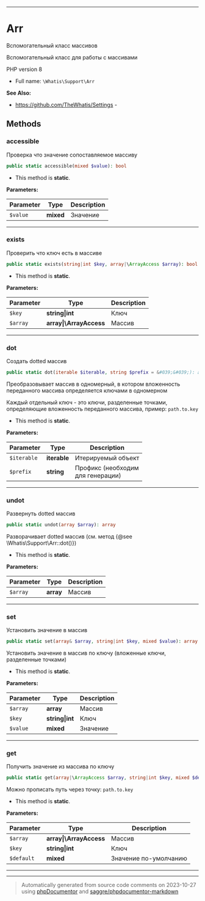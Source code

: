 ***

# Arr

Вспомогательный класс массивов

Вспомогательный класс
для работы с массивами

PHP version 8

* Full name: `\Whatis\Support\Arr`

**See Also:**

* https://github.com/TheWhatis/Settings - 




## Methods


### accessible

Проверка что значение сопоставляемое массиву

```php
public static accessible(mixed $value): bool
```



* This method is **static**.




**Parameters:**

| Parameter | Type | Description |
|-----------|------|-------------|
| `$value` | **mixed** | Значение |




***

### exists

Проверить что ключ есть в массиве

```php
public static exists(string|int $key, array|\ArrayAccess $array): bool
```



* This method is **static**.




**Parameters:**

| Parameter | Type | Description |
|-----------|------|-------------|
| `$key` | **string&#124;int** | Ключ |
| `$array` | **array&#124;\ArrayAccess** | Массив |




***

### dot

Создать dotted массив

```php
public static dot(iterable $iterable, string $prefix = &#039;&#039;): array
```

Преобразовывает массив в
одномерный, в котором
вложенность переданного
массива определяется
ключами в одномерном

Каждый отдельный ключ -
это ключи, разделенные
точками, определяющие
вложенность переданного
массива, пример: `path.to.key`

* This method is **static**.




**Parameters:**

| Parameter | Type | Description |
|-----------|------|-------------|
| `$iterable` | **iterable** | Итерируемый объект |
| `$prefix` | **string** | Профикс (необходим<br />для генерации) |




***

### undot

Развернуть dotted массив

```php
public static undot(array $array): array
```

Разворачивает dotted массив
(см. метод {@see \Whatis\Support\Arr::dot()})

* This method is **static**.




**Parameters:**

| Parameter | Type | Description |
|-----------|------|-------------|
| `$array` | **array** | Массив |




***

### set

Установить значение в массив

```php
public static set(array& $array, string|int $key, mixed $value): array
```

Установить значение в массив
по ключу (вложенные ключи,
разделенные точками)

* This method is **static**.




**Parameters:**

| Parameter | Type | Description |
|-----------|------|-------------|
| `$array` | **array** | Массив |
| `$key` | **string&#124;int** | Ключ |
| `$value` | **mixed** | Значение |




***

### get

Получить значение из массива
по ключу

```php
public static get(array|\ArrayAccess $array, string|int $key, mixed $default = null): mixed
```

Можно прописать путь через точку:
`path.to.key`

* This method is **static**.




**Parameters:**

| Parameter | Type | Description |
|-----------|------|-------------|
| `$array` | **array&#124;\ArrayAccess** | Массив |
| `$key` | **string&#124;int** | Ключ |
| `$default` | **mixed** | Значение по-умолчанию |




***


***
> Automatically generated from source code comments on 2023-10-27 using [phpDocumentor](http://www.phpdoc.org/) and [saggre/phpdocumentor-markdown](https://github.com/Saggre/phpDocumentor-markdown)
